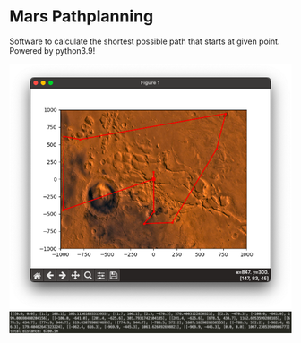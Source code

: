 # Mars Pathplanning
 Software to calculate the shortest possible path that starts at given point. Powered by python3.9!


![image](https://github.com/marcobackup/Mars-Pathplanning/blob/main/docs/swImage.png?raw=true)
![image](https://github.com/marcobackup/Mars-Pathplanning/blob/main/docs/cliImage.png?raw=true)
